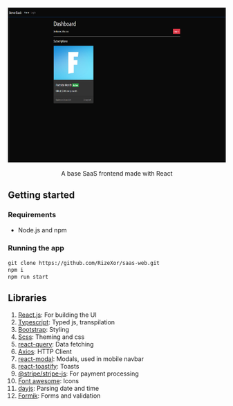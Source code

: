 <p align="center">
    <img src="https://raw.githubusercontent.com/RizeXor/saas-web/main/screenshots/old-dashboard.png" alt="" width="600" height="358" />
</p>
<p align="center">
    A base SaaS frontend made with React
</p>

## Getting started

### Requirements

- Node.js and npm

### Running the app

```
git clone https://github.com/RizeXor/saas-web.git
npm i
npm run start
```

## Libraries

1. [React.js](https://reactjs.org/): For building the UI
2. [Typescript](https://www.typescriptlang.org/): Typed js, transpilation
3. [Bootstrap](https://getbootstrap.com/): Styling
4. [Scss](https://sass-lang.com/): Theming and css
5. [react-query](https://react-query.tanstack.com/): Data fetching
6. [Axios](https://github.com/axios/axios): HTTP Client
7. [react-modal](https://github.com/reactjs/react-modal): Modals, used in mobile navbar
8. [react-toastify](https://fkhadra.github.io/react-toastify/introduction/): Toasts
9. [@stripe/stripe-js](https://stripe.com/docs/js): For payment processing
10. [Font awesome](https://fontawesome.com/): Icons
11. [dayjs](https://github.com/iamkun/dayjs): Parsing date and time
12. [Formik](https://formik.org/): Forms and validation
